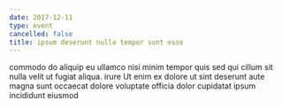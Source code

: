 ```yaml
---
date: 2017-12-11
type: event
cancelled: false
title: ipsum deserunt nulla tempor sunt esse
---
```

commodo do aliquip eu ullamco nisi minim tempor quis sed qui cillum sit nulla velit ut fugiat aliqua. irure Ut enim ex dolore ut sint deserunt aute magna sunt occaecat dolore voluptate officia dolor cupidatat ipsum incididunt eiusmod